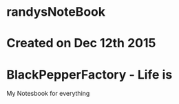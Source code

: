# randysNoteBook
# Created on Dec 12th 2015
# BlackPepperFactory - Life is 
My Notesbook for everything 
